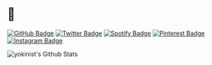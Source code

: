 # 👋

[![GitHub Badge](https://img.shields.io/badge/-GitHub-000?style=flat&logo=Github&logoColor=white)](https://github.com/yokinist)
[![Twitter Badge](https://img.shields.io/badge/-Twitter-1ca0f1?style=flat-square&logo=twitter&logoColor=white&link=https://twitter.com/yokinist)](https://twitter.com/yokinist)
[![Spotify Badge](https://img.shields.io/badge/-Spotify-%231ED760.svg?&style=flat-square&logo=spotify&logoColor=white)](https://open.spotify.com/user/217gdezfe4nhw2tt4cjigi7hi?si=JDILLmN4Qhq1VL6wkrcU5Q)
[![Pinterest Badge](https://img.shields.io/badge/-Pinterest-bd081c.svg?&style=flat-square&logo=pinterest&logoColor=white)](https://www.pinterest.jp/yokinist)
[![Instagram Badge](https://img.shields.io/badge/-Instagram-%23E4405F.svg?&style=flat-square&logo=instagram&logoColor=white)](https://www.instagram.com/yokinist)

![yokinist's Github Stats](https://github-readme-stats.vercel.app/api?username=yokinist&hide=["stars"]&show_icons=true)